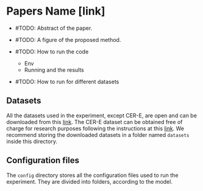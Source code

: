 # Papers Name [link]


- #TODO: Abstract of the paper.
- #TODO: A figure of the proposed method.
- #TODO: How to run the code
  - Env
  - Running and the results


- #TODO: How to run for different datasets
<!---
[![ICLR](https://img.shields.io/badge/ICLR-2022-blue.svg?style=flat-square)](https://openreview.net/forum?id=kOu3-S3wJ7)
[![PDF](https://img.shields.io/badge/%E2%87%A9-PDF-orange.svg?style=flat-square)](https://openreview.net/pdf?id=kOu3-S3wJ7)
[![arXiv](https://img.shields.io/badge/arXiv-2108.00298-b31b1b.svg?style=flat-square)](https://arxiv.org/abs/2108.00298)
-->


<!---
---

<h2 align=center>GRIN in a nutshell</h2>

The [paper](https://arxiv.org/abs/2108.00298) introduces __GRIN__, a method and an architecture to exploit relational inductive biases to reconstruct missing values in multivariate time series coming from sensor networks. GRIN features a bidirectional recurrent GNN which learns __spatio-temporal node-level representations__ tailored to reconstruct observations at neighboring nodes.

<p align=center>
  <a href="https://github.com/marshka/sinfony">
    <img src="./grin.png" alt="Logo"/>
  </a>
</p>

--->

## Datasets

All the datasets used in the experiment, except CER-E, are open and can be downloaded from this [link](https://mega.nz/folder/qwwG3Qba#c6qFTeT7apmZKKyEunCzSg). The CER-E dataset can be obtained free of charge for research purposes following the instructions at this [link](https://www.ucd.ie/issda/data/commissionforenergyregulationcer/). We recommend storing the downloaded datasets in a folder named `datasets` inside this directory.

## Configuration files

The `config` directory stores all the configuration files used to run the experiment. They are divided into folders, according to the model.

